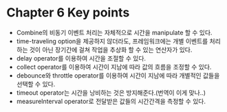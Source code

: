 # Chapter 6 Key points

- Combine의 비동기 이벤트 처리는 자체적으로 시간을 manipulate 할 수 있다.
- time-traveling option을 제공하지 않더라도, 프레임워크에는 개별 이벤트를 처리하는 것이 아닌 장기간에 걸쳐 작업을 추상화 할 수 있는 연산자가 있다.
- delay operator를 이용하여 시간을 조절할 수 있다.
- collect operator를 이용하여 시간이 지남에 따라 값의 흐름을 조정할 수 있다.
- debounce와 throttle operator를 이용하여 시간이 지남에 따라 개별적인 값들을 선택할 수 있다.
- timeout operator는 시간을 낭비하는 것은 방지해준다.(번역이 이게 맞나..)
- measureInterval operator로 전달받은 값들의 시간간격을 측정할 수 있다.
